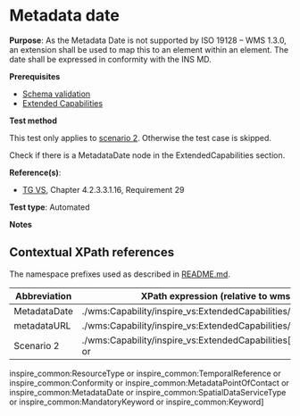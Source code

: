 # Metadata date

**Purpose**: As the Metadata Date is not supported by ISO 19128 – WMS 1.3.0, an extension shall be used to map this to an element within an element. The date shall be expressed in conformity with the INS MD.

**Prerequisites**

* [Schema validation](./schema-validation)
* [Extended Capabilities](./extended-capabilities)

**Test method**

This test only applies to [scenario 2](#scenario-2). Otherwise the test case is skipped.

Check if there is a MetadataDate node in the ExtendedCapabilities section.

**Reference(s)**:
* [TG VS](./README#ref_TG_VS), Chapter 4.2.3.3.1.16, Requirement 29

**Test type**: Automated

**Notes**

## Contextual XPath references

The namespace prefixes used as described in [README.md](./README#namespaces).

Abbreviation                                               |  XPath expression (relative to wms:WMS_Capabilities)
---------------------------------------------------------- | -------------------------------------------------------------------------
MetadataDate <a name="MetadataDate"></a> | ./wms:Capability/inspire_vs:ExtendedCapabilities/inspire_common:MetadataDate
metadataURL <a name="metadataURL"></a>   | ./wms:Capability/inspire_vs:ExtendedCapabilities/inspire_common:MetadataUrl
Scenario 2 <a name="scenario-2"/> | ./wms:Capability/inspire_vs:ExtendedCapabilities[inspire_common:ResourceLocator or 
inspire_common:ResourceType or inspire_common:TemporalReference or inspire_common:Conformity or inspire_common:MetadataPointOfContact or 
inspire_common:MetadataDate or inspire_common:SpatialDataServiceType or inspire_common:MandatoryKeyword or inspire_common:Keyword]
